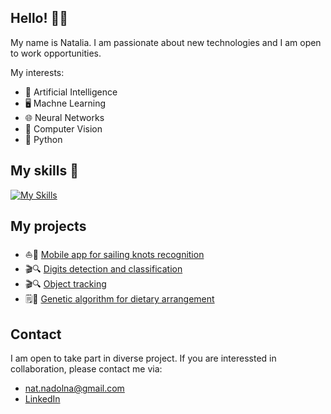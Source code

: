 ## Hello! 👋😀
My name is Natalia. I am passionate about new technologies and I am open to work opportunities. 

My interests:
- 🧠 Artificial Intelligence
- 🖥 Machne Learning
- 🌐 Neural Networks
- 👀 Computer Vision
- 🐍 Python

## My skills 💪
[![My Skills](https://skillicons.dev/icons?i=py,opencv,pytorch,tensorflow,vscode,git,github,linux,windows,matlab,cpp,c,java)](https://skillicons.dev)

## My projects
- ⛵📱 [Mobile app for sailing knots recognition](https://github.com/NataliaNadolna/Mobile-application-for-sailing-knots-recognition)
- 🎬🔍 [Digits detection and classification](https://github.com/NataliaNadolna/Digits-detection-and-classification)
- 🎬🔍 [Object tracking](https://github.com/NataliaNadolna/Object-Tracking)
- 🗒🍲 [Genetic algorithm for dietary arrangement](https://github.com/NataliaNadolna/Dietary-Arrangement)

## Contact
I am open to take part in diverse project. If you are interessted in collaboration, please contact me via:
- nat.nadolna@gmail.com
- [LinkedIn](https://www.linkedin.com/in/natalia-nadolna/)

<!--
**NataliaNadolna/NataliaNadolna** is a ✨ _special_ ✨ repository because its `README.md` (this file) appears on your GitHub profile.

Here are some ideas to get you started:

- 🔭 I’m currently working on ...
- 🌱 I’m currently learning ...
- 👯 I’m looking to collaborate on ...
- 🤔 I’m looking for help with ...
- 💬 Ask me about ...
- 📫 How to reach me: ...
- 😄 Pronouns: ...
- ⚡ Fun fact: ...
-->
